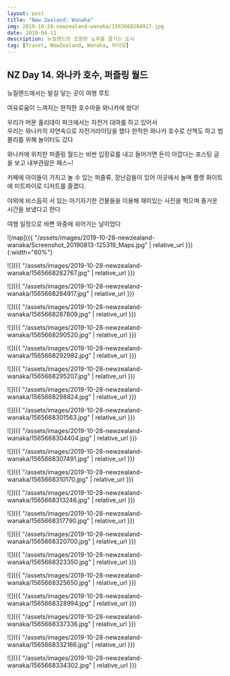 ```yaml
---
layout: post
title: "New Zealand: Wanaka"
img: 2019-10-28-newzealand-wanaka/1565668284917.jpg
date: 2019-04-11
description: 뉴질랜드의 조용한 노후를 즐기는 도시
tag: [Travel, NewZealand, Wanaka, 라이딩]
---
```


## NZ Day 14. 와나카 호수, 퍼즐링 월드  

뉴질랜드에서는 발길 닿는 곳이 여행 루트  

여유로움이 느껴지는 한적한 호수마을 와나카에 왔다!  

우리가 머문 홀리데이 파크에서는 자전거 대여를 하고 있어서  
우리는 와나카의 자연속으로 자전거라이딩을 했다 한적한 와나카 호수로 산책도 하고 범블리를 위해 놀이터도 갔다  

와나카에 위치한 퍼즐링 월드는 비싼 입장료를 내고 들어가면 돈이 아깝다는 포스팅 글을 보고 내부관람은 패스~!  

카페에 아이들이 가지고 놀 수 있는 퍼즐류, 장난감들이 있어 이곳에서 놀며 플랫 화이트에 미트파이로 디저트를 즐겼다.  

야외에 비스듬히 서 있는 아기자기한 건물들을 이용해 재미있는 사진을 찍으며 즐거운 시간을 보냈다고 한다  

여행 일정으로 바쁜 와중에 쉬어가는 날이었다  

![map]({{ "/assets/images/2019-10-28-newzealand-wanaka/Screenshot_20190813-125319_Maps.jpg" | relative_url }}){:width="60%"}

![]({{ "/assets/images/2019-10-28-newzealand-wanaka/1565668282767.jpg" | relative_url }})

![]({{ "/assets/images/2019-10-28-newzealand-wanaka/1565668284917.jpg" | relative_url }})

![]({{ "/assets/images/2019-10-28-newzealand-wanaka/1565668287809.jpg" | relative_url }})

![]({{ "/assets/images/2019-10-28-newzealand-wanaka/1565668290520.jpg" | relative_url }})

![]({{ "/assets/images/2019-10-28-newzealand-wanaka/1565668292982.jpg" | relative_url }})

![]({{ "/assets/images/2019-10-28-newzealand-wanaka/1565668295207.jpg" | relative_url }})

![]({{ "/assets/images/2019-10-28-newzealand-wanaka/1565668298824.jpg" | relative_url }})

![]({{ "/assets/images/2019-10-28-newzealand-wanaka/1565668301563.jpg" | relative_url }})

![]({{ "/assets/images/2019-10-28-newzealand-wanaka/1565668304404.jpg" | relative_url }})

![]({{ "/assets/images/2019-10-28-newzealand-wanaka/1565668307491.jpg" | relative_url }})

![]({{ "/assets/images/2019-10-28-newzealand-wanaka/1565668310170.jpg" | relative_url }})

![]({{ "/assets/images/2019-10-28-newzealand-wanaka/1565668313246.jpg" | relative_url }})

![]({{ "/assets/images/2019-10-28-newzealand-wanaka/1565668317790.jpg" | relative_url }})

![]({{ "/assets/images/2019-10-28-newzealand-wanaka/1565668320700.jpg" | relative_url }})

![]({{ "/assets/images/2019-10-28-newzealand-wanaka/1565668323350.jpg" | relative_url }})

![]({{ "/assets/images/2019-10-28-newzealand-wanaka/1565668325650.jpg" | relative_url }})

![]({{ "/assets/images/2019-10-28-newzealand-wanaka/1565668328994.jpg" | relative_url }})

![]({{ "/assets/images/2019-10-28-newzealand-wanaka/1565668337336.jpg" | relative_url }})

![]({{ "/assets/images/2019-10-28-newzealand-wanaka/1565668332166.jpg" | relative_url }})

![]({{ "/assets/images/2019-10-28-newzealand-wanaka/1565668334302.jpg" | relative_url }})
